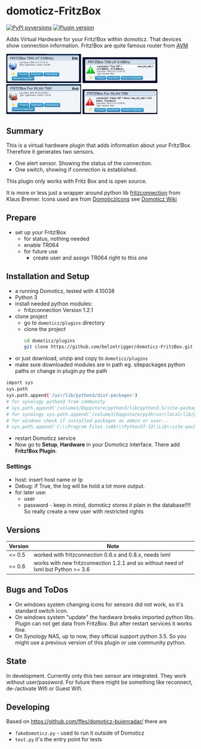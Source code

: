 # domoticz-FritzBox
[![PyPI pyversions](https://img.shields.io/badge/python-3.6%20|%203.7%20|%203.8-blue.svg)]() [![Plugin version](https://img.shields.io/badge/version-0.6.0-red.svg)](https://github.com/belzetrigger/domoticz-FritzPresence/branches/)

Adds Virtual Hardware for your Fritz!Box within domoticz. That devices show connection information.
Fritz!Box are quite famous router from [AVM](https://en.avm.de/)



<img src='https://github.com/belzetrigger/domoticz-FritzBox/raw/master/resources/switch_fb_on.PNG' width="200" alt="switch device - ON">

<img  src='https://github.com/belzetrigger/domoticz-FritzBox/raw/master/resources/alert_fb_ok.png' width="200" alt="alert device - ok">

<img  src='https://github.com/belzetrigger/domoticz-FritzBox/raw/master/resources/switch_fb_off.PNG' width="200" alt="switch device off">

<img  src='https://github.com/belzetrigger/domoticz-FritzBox/raw/master/resources/alert_fb_alarm.png' width="200" alt="alarm device Showing alarm">

## Summary
This is a virtual hardware plugin that adds information about your Fritz!Box. 
Therefore it generates two sensors. 
* One alert sensor. Showing the status of the connection. 
* One switch, showing if connection is established.

This plugin only works with Fritz Box and is open source.

It is more or less just a wrapper around python lib [fritzconnection](https://github.com/kbr/fritzconnection) from Klaus Bremer.
Icons used are from [DomoticzIcons](https://drive.google.com/folderview?id=0B-ZLFoCiqzMRSkFaaWdHV1Qxbm8&usp=sharing) see [Domoticz Wiki](https://www.domoticz.com/wiki/Custom_icons_for_webinterface)


## Prepare
- set up your Fritz!Box
  - for status, nothing needed
  - enable TR064
  - for future use
    - create user and assign TR064 right to this one
 
  
## Installation and Setup
- a running Domoticz, tested with 4.10038
- Python 3
- install needed python modules:
   - fritzconnection Version 1.2.1
- clone project
    - go to `domoticz/plugins` directory 
    - clone the project
        ```bash
        cd domoticz/plugins
        git clone https://github.com/belzetrigger/domoticz-FritzBox.git
        ```
- or just download, unzip and copy to `domoticz/plugins` 
- make sure downloaded modules are in path eg. sitepackages python paths or change in plugin.py the path
```bash
import sys
sys.path
sys.path.append('/usr/lib/python3/dist-packages')
# for synology python3 from community
# sys.path.append('/volume1/@appstore/python3/lib/python3.5/site-packages')
# for synology sys.path.append('/volume1/@appstore/py3k/usr/local/lib/python3.5/site-packages')
# for windows check if installed packages as admin or user...
# sys.path.append('C:\\Program Files (x86)\\Python37-32\\Lib\\site-packages')
```
- restart Domoticz service
- Now go to **Setup**, **Hardware** in your Domoticz interface. There add
**Fritz!Box Plugin**.
### Settings
   - host: insert host name or Ip
   - Debug: if True, the log will be hold a lot more output.
   - for later use:
     - user
     - password - keep in mind, domoticz stores it plain in the database!!!!
       So really create a new user with restricted rights
   
## Versions
| Version | Note                                                                               |
| ------- | ---------------------------------------------------------------------------------- |
| <= 0.5  | worked with fritzconnection 0.6.x and 0.8.x, needs lxml                            |
| \>= 0.6 | works with new fritzconnection 1.2.1 and so without need of lxml but Python >= 3.6 |

## Bugs and ToDos
- On windows system changing icons for sensors did not work, so it's standard switch icon.
- On windows system "update" the hardware breaks imported python libs. Plugin can not get data from FritzBox. But after restart services it works fine.
- On Synology NAS, up to now, they official support python 3.5. So you might use a previous version of this plugin or use community python.

## State
In development. Currently only this two sensor are integrated. They work without user/password. For future there might be something like reconnect, de-/activate Wifi or Guest Wifi.

## Developing
Based on https://github.com/ffes/domoticz-buienradar/ there are
 -  `fakeDomoticz.py` - used to run it outside of Domoticz
 -  `test.py` it's the entry point for tests




